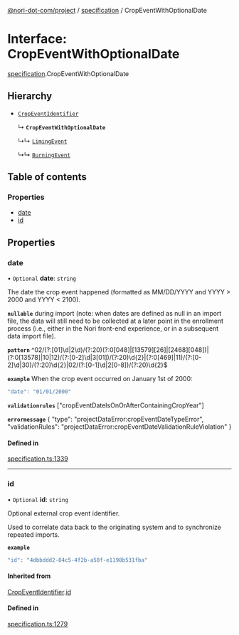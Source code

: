 [@nori-dot-com/project](../README.md) / [specification](../modules/specification.md) / CropEventWithOptionalDate

# Interface: CropEventWithOptionalDate

[specification](../modules/specification.md).CropEventWithOptionalDate

## Hierarchy

- [`CropEventIdentifier`](specification.CropEventIdentifier.md)

  ↳ **`CropEventWithOptionalDate`**

  ↳↳ [`LimingEvent`](specification.LimingEvent.md)

  ↳↳ [`BurningEvent`](specification.BurningEvent.md)

## Table of contents

### Properties

- [date](specification.CropEventWithOptionalDate.md#date)
- [id](specification.CropEventWithOptionalDate.md#id)

## Properties

### date

• `Optional` **date**: `string`

The date the crop event happened (formatted as MM/DD/YYYY and YYYY > 2000 and YYYY < 2100).

**`nullable`** during import (note: when dates are defined as null in an import file, the data will still need to be collected at a later point in the enrollment process (i.e., either in the Nori front-end experience, or in a subsequent data import file).

**`pattern`** ^02\/(?:[01]\d|2\d)\/(?:20)(?:0[048]|[13579][26]|[2468][048])|(?:0[13578]|10|12)\/(?:[0-2]\d|3[01])\/(?:20)\d{2}|(?:0[469]|11)\/(?:[0-2]\d|30)\/(?:20)\d{2}|02\/(?:[0-1]\d|2[0-8])\/(?:20)\d{2}$

**`example`** When the crop event occurred on January 1st of 2000:

```js
"date": "01/01/2000"
```

**`validationrules`** ["cropEventDateIsOnOrAfterContainingCropYear"]

**`errormessage`**
{
"type": "projectDataError:cropEventDateTypeError",
"validationRules": "projectDataError:cropEventDateValidationRuleViolation"
}

#### Defined in

[specification.ts:1339](https://github.com/nori-dot-eco/nori-dot-com/blob/8ea14b1/packages/project/src/specification.ts#L1339)

___

### id

• `Optional` **id**: `string`

Optional external crop event identifier.

Used to correlate data back to the originating system and to synchronize repeated imports.

**`example`**

```js
"id": "4dbbddd2-84c5-4f2b-a58f-e1198b531fba"
```

#### Inherited from

[CropEventIdentifier](specification.CropEventIdentifier.md).[id](specification.CropEventIdentifier.md#id)

#### Defined in

[specification.ts:1279](https://github.com/nori-dot-eco/nori-dot-com/blob/8ea14b1/packages/project/src/specification.ts#L1279)

